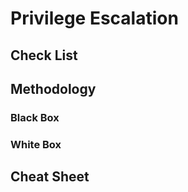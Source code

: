 # Privilege Escalation

## Check List

## Methodology

### Black Box

### White Box

## Cheat Sheet

